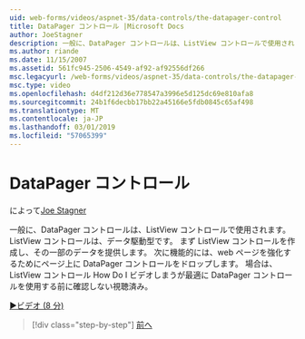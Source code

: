 ```yaml
---
uid: web-forms/videos/aspnet-35/data-controls/the-datapager-control
title: DataPager コントロール |Microsoft Docs
author: JoeStagner
description: 一般に、DataPager コントロールは、ListView コントロールで使用されます。 ListView コントロールは、データ駆動型です。 まず ListView コントロールを作成し、d のいくつかを指定してください.
ms.author: riande
ms.date: 11/15/2007
ms.assetid: 561fc945-2506-4549-af92-af92556df266
msc.legacyurl: /web-forms/videos/aspnet-35/data-controls/the-datapager-control
msc.type: video
ms.openlocfilehash: d4df212d36e778547a3996e5d125dc69e810afa8
ms.sourcegitcommit: 24b1f6decbb17bb22a45166e5fdb0845c65af498
ms.translationtype: MT
ms.contentlocale: ja-JP
ms.lasthandoff: 03/01/2019
ms.locfileid: "57065399"
---
```

<a name="the-datapager-control"></a>DataPager コントロール
====================
によって[Joe Stagner](https://github.com/JoeStagner)

一般に、DataPager コントロールは、ListView コントロールで使用されます。 ListView コントロールは、データ駆動型です。 まず ListView コントロールを作成し、その一部のデータを提供します。 次に機能的には、web ページを強化するためにページ上に DataPager コントロールをドロップします。 場合は、ListView コントロール How Do I ビデオしまうが最適に DataPager コントロールを使用する前に確認しない視聴済み。

[&#9654;ビデオ (8 分)](https://channel9.msdn.com/Blogs/ASP-NET-Site-Videos/the-datapager-control)

> [!div class="step-by-step"]
> [前へ](the-listview-control.md)

